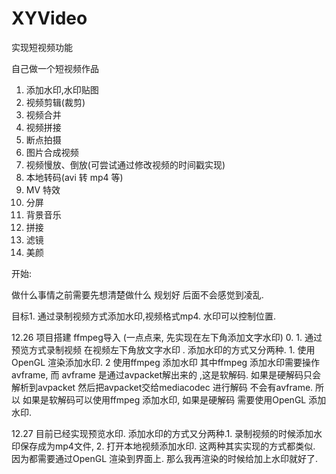 # XYVideo
实现短视频功能


自己做一个短视频作品


1. 添加水印,水印贴图
2. 视频剪辑(裁剪)
3. 视频合并
4. 视频拼接
5. 断点拍摄
6. 图片合成视频
7. 视频慢放、倒放(可尝试通过修改视频的时间戳实现)
8. 本地转码(avi 转 mp4 等)
9. MV 特效
10. 分屏
11. 背景音乐
12. 拼接
13. 滤镜
14. 美颜


开始:

做什么事情之前需要先想清楚做什么 规划好 后面不会感觉到凌乱.

目标1. 通过录制视频方式添加水印,视频格式mp4. 水印可以控制位置.

12.26 项目搭建 ffmpeg导入  (一点点来, 先实现在左下角添加文字水印)
    0.
    1. 通过预览方式录制视频 在视频左下角放文字水印 .
        添加水印的方式又分两种. 1. 使用OpenGL 渲染添加水印. 2 使用ffmpeg 添加水印
        其中ffmpeg 添加水印需要操作avframe, 而 avframe 是通过avpacket解出来的 ,这是软解码.
        如果是硬解码只会解析到avpacket 然后把avpacket交给mediacodec 进行解码 不会有avframe. 所以 如果是软解码可以使用ffmpeg 添加水印, 如果是硬解码 需要使用OpenGL 添加水印.

12.27  目前已经实现预览水印.  添加水印的方式又分两种.1. 录制视频的时候添加水印保存成为mp4文件, 2. 打开本地视频添加水印.
       这两种其实实现的方式都类似. 因为都需要通过OpenGL 渲染到界面上. 那么我再渲染的时候给加上水印就好了.

